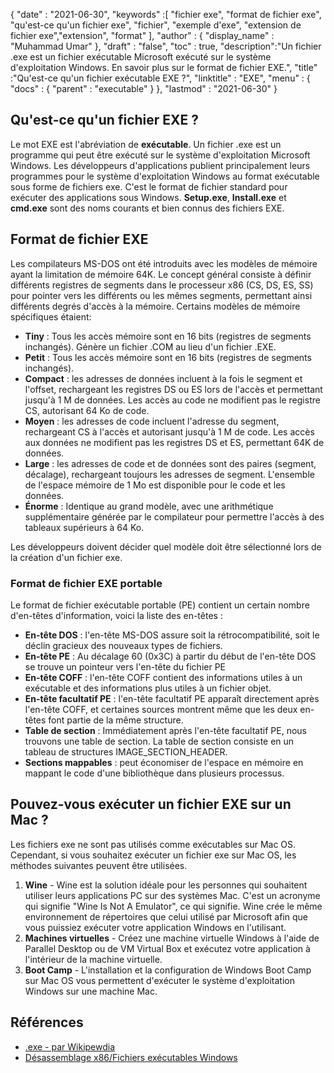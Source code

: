 {
  "date" : "2021-06-30",
  "keywords" :[ "fichier exe", "format de fichier exe", "qu'est-ce qu'un fichier exe", "fichier", "exemple d'exe", "extension de fichier exe","extension", "format" ],
  "author" : {
    "display_name" : "Muhammad Umar"
},
  "draft" : "false",
  "toc" : true,
  "description":"Un fichier .exe est un fichier exécutable Microsoft exécuté sur le système d'exploitation Windows. En savoir plus sur le format de fichier EXE.",
  "title" :"Qu'est-ce qu'un fichier exécutable EXE ?",
  "linktitle" : "EXE",
  "menu" : {
    "docs" : {
      "parent" : "executable"
}
},
  "lastmod" : "2021-06-30"
}

## Qu'est-ce qu'un fichier EXE ?

Le mot EXE est l'abréviation de **exécutable**. Un fichier .exe est un programme qui peut être exécuté sur le système d'exploitation Microsoft Windows. Les développeurs d'applications publient principalement leurs programmes pour le système d'exploitation Windows au format exécutable sous forme de fichiers exe. C'est le format de fichier standard pour exécuter des applications sous Windows. **Setup.exe**, **Install.exe** et **cmd.exe** sont des noms courants et bien connus des fichiers EXE.

## Format de fichier EXE

Les compilateurs MS-DOS ont été introduits avec les modèles de mémoire ayant la limitation de mémoire 64K. Le concept général consiste à définir différents registres de segments dans le processeur x86 (CS, DS, ES, SS) pour pointer vers les différents ou les mêmes segments, permettant ainsi différents degrés d'accès à la mémoire. Certains modèles de mémoire spécifiques étaient:

- **Tiny** : Tous les accès mémoire sont en 16 bits (registres de segments inchangés). Génère un fichier .COM au lieu d'un fichier .EXE.
- **Petit** : Tous les accès mémoire sont en 16 bits (registres de segments inchangés).
- **Compact** : les adresses de données incluent à la fois le segment et l'offset, rechargeant les registres DS ou ES lors de l'accès et permettant jusqu'à 1 M de données. Les accès au code ne modifient pas le registre CS, autorisant 64 Ko de code.
- **Moyen** : les adresses de code incluent l'adresse du segment, rechargeant CS à l'accès et autorisant jusqu'à 1 M de code. Les accès aux données ne modifient pas les registres DS et ES, permettant 64K de données.
- **Large** : les adresses de code et de données sont des paires (segment, décalage), rechargeant toujours les adresses de segment. L'ensemble de l'espace mémoire de 1 Mo est disponible pour le code et les données.
- **Énorme** : Identique au grand modèle, avec une arithmétique supplémentaire générée par le compilateur pour permettre l'accès à des tableaux supérieurs à 64 Ko.

Les développeurs doivent décider quel modèle doit être sélectionné lors de la création d'un fichier exe.

### Format de fichier EXE portable

Le format de fichier exécutable portable (PE) contient un certain nombre d'en-têtes d'information, voici la liste des en-têtes :

- **En-tête DOS** : l'en-tête MS-DOS assure soit la rétrocompatibilité, soit le déclin gracieux des nouveaux types de fichiers.
- **En-tête PE** : Au décalage 60 (0x3C) à partir du début de l'en-tête DOS se trouve un pointeur vers l'en-tête du fichier PE
- **En-tête COFF** : l'en-tête COFF contient des informations utiles à un exécutable et des informations plus utiles à un fichier objet.
- **En-tête facultatif PE** : l'en-tête facultatif PE apparaît directement après l'en-tête COFF, et certaines sources montrent même que les deux en-têtes font partie de la même structure.
- **Table de section** : Immédiatement après l'en-tête facultatif PE, nous trouvons une table de section. La table de section consiste en un tableau de structures IMAGE_SECTION_HEADER.
- **Sections mappables** : peut économiser de l'espace en mémoire en mappant le code d'une bibliothèque dans plusieurs processus.

## Pouvez-vous exécuter un fichier EXE sur un Mac ?

Les fichiers exe ne sont pas utilisés comme exécutables sur Mac OS. Cependant, si vous souhaitez exécuter un fichier exe sur Mac OS, les méthodes suivantes peuvent être utilisées.

1. **Wine** - Wine est la solution idéale pour les personnes qui souhaitent utiliser leurs applications PC sur des systèmes Mac. C'est un acronyme qui signifie "Wine Is Not A Emulator", ce qui signifie. Wine crée le même environnement de répertoires que celui utilisé par Microsoft afin que vous puissiez exécuter votre application Windows en l'utilisant.
2. **Machines virtuelles** - Créez une machine virtuelle Windows à l'aide de Parallel Desktop ou de VM Virtual Box et exécutez votre application à l'intérieur de la machine virtuelle.
3. **Boot Camp** - L'installation et la configuration de Windows Boot Camp sur Mac OS vous permettent d'exécuter le système d'exploitation Windows sur une machine Mac.

## Références

* [.exe - par Wikipewdia](https://en.wikipedia.org/wiki/.exe)
* [Désassemblage x86/Fichiers exécutables Windows](https://en.wikibooks.org/wiki/X86_Disassembly/Windows_Executable_Files#MS-DOS_EXE_Files)

